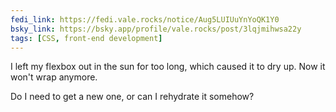 ```yaml
---
fedi_link: https://fedi.vale.rocks/notice/Aug5LUIUuYnYoQK1Y0
bsky_link: https://bsky.app/profile/vale.rocks/post/3lqjmihwsa22y
tags: [CSS, front-end development]
---
```


I left my flexbox out in the sun for too long, which caused it to dry up. Now it won't wrap anymore.

Do I need to get a new one, or can I rehydrate it somehow?
